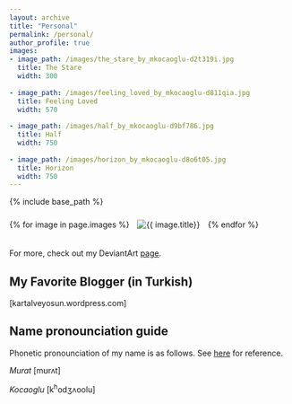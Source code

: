 ```yaml
---
layout: archive
title: "Personal"
permalink: /personal/
author_profile: true
images:
- image_path: /images/the_stare_by_mkocaoglu-d2t319i.jpg
  title: The Stare
  width: 300
  
- image_path: /images/feeling_loved_by_mkocaoglu-d811qia.jpg
  title: Feeling Loved
  width: 570
  
- image_path: /images/half_by_mkocaoglu-d9bf786.jpg
  title: Half
  width: 750
  
- image_path: /images/horizon_by_mkocaoglu-d8o6t05.jpg
  title: Horizon
  width: 750
---
```


{% include base_path %}

<p float="center">
    {% for image in page.images %}
    <img style="padding-left: 10px; padding-right: 10px; padding-bottom: 20px; padding-top: 10px;" src="{{ image.image_path }}" alt="{{ image.title}}" width="{{ image.width}}"/>
  {% endfor %}
</p>

For more, check out my DeviantArt [page](https://www.deviantart.com/mkocaoglu). 

## My Favorite Blogger (in Turkish)
[kartalveyosun.wordpress.com]

## Name pronounciation guide
Phonetic pronounciation of my name is as follows. See [here](https://easypronunciation.com/en/american-english-pronunciation-ipa-chart) for reference.

*Murat* [mʊrʌt]

*Kocaoglu* [k<sup>h</sup>odʒʌoolu]
